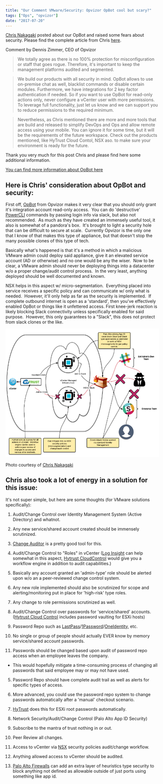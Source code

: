 ```yaml
---
title: "Our Comment VMware/Security: Opvizor OpBot cool but scary?"
tags: ["Ops", "opvizor"]
date: "2017-07-20"
---
```


[Chris Nakagaki](http://www.twitter.com/Zsoldier) posted about our OpBot and raised some fears about security. Please find the complete article from Chris [here](http://tech.zsoldier.com/2017/07/vmwaresecurity-opvizor-opbot-cool-but.html).

Comment by Dennis Zimmer, CEO of Opvizor

> We totally agree as there is no 100% protection for misconfiguration or staff that goes rogue. Therefore, it's important to keep the management platforms audited and segmented.

> We build our products with all security in mind. OpBot allows to use on-premise chat as well, blacklist commands or disable certain modules. Furthermore, we have integrations for 2 key factor authentication if needed. So if you want to use OpBot for read-only actions only, never configure a vCenter user with more permissions. To leverage full functionality, just let us know and we can support you to reduce permissions to the required minimum.

> Nevertheless, as Chris mentioned there are more and more tools that are build and released to simplify DevOps and Ops and allow remote access using your mobile. You can ignore it for some time, but it will be the requirements of the future workspace. Check out the products mentioned, like HyTrust Cloud Contol, NSX aso. to make sure your environment is ready for the future.  

Thank you very much for this post Chris and please find here some additional information.

[You can find more information about OpBot here](https://opvizor.atlassian.net/wiki/display/OPBOT/QuickStart)

## Here is Chris' consideration about OpBot and security:

First off, [OpBot](http://try.opvizor.com/opbot/) from Opvizor makes it very clear that you should only grant it's integration account read-only access.  You can do 'destructive' [PowerCLI](https://www.vmware.com/support/developer/PowerCLI/?src=vmw_so_vex_cnaka_471) commands by passing login info via slack, but also not recommended.  As much as they have created an immensely useful tool, it also is somewhat of a pandora's box.  It's brought to light a security hole that can be difficult to secure at scale.  Currently Opvizor is the only one that I know of that makes this type of appliance, but that doesn't stop the many possible clones of this type of tech.

Basically what's happened is that it's a method in which a malicious VMware admin could deploy said appliance, give it an elevated service account (AD or otherwise) and no one would be any the wiser.  Now to be clear, a VMware admin should never be deploying things into a datacenter w/o a proper change/audit control process.  In the very least, anything deployed should be well documented and known.

NSX helps in this aspect w/ micro-segmentation.  Everything placed into service receives a specific policy and can communicate w/ only what is needed.  However, it'll only help as far as the security is implemented.  If complete outbound internet is open as a 'standard', then you've effectively enabled OpBot or things like it unfettered access. First knee-jerk reaction is likely blocking Slack connectivity unless specifically enabled for said purpose.  However, this only guarantees to a "Slack", this does not protect from slack clones or the like.

![OpBot Security](/images/blog/SlackBot-Security-New-Page.png)

Photo courtesy of [Chris Nakagaki](http://tech.zsoldier.com/2017/07/vmwaresecurity-opvizor-opbot-cool-but.html)

## Chris also took a lot of energy in a solution for this issue:

It's not super simple, but here are some thoughts (for VMware solutions specifically):

1. Audit/Change Control over Identity Management System (Active Directory) and whatnot.

1. Any new service/shared account created should be immensely scrutinized.
2. [Change Auditor](https://www.quest.com/change-auditor/) is a pretty good tool for this.

3. Audit/Change Control to "Roles" in vCenter ([Log Insight](http://www.vmware.com/products/vrealize-log-insight?src=vmw_so_vex_cnaka_471) can help somewhat in this aspect, [Hytrust CloudControl](https://www.hytrust.com/products/cloudcontrol/) would give you a workflow engine in addition to audit capabilities.)

1. Basically any account granted an 'admin-type' role should be alerted upon w/o an a peer-reviewed change control system.
2. Any new role implemented should also be scrutinized for scope and alerting/monitoring put in place for 'high-risk' type roles.
3. Any change to role permissions scrutinized as well.

5. Audit/Change Control over passwords for 'service/shared' accounts. ([Hytrust Cloud Control](https://www.hytrust.com/products/cloudcontrol/) includes password vaulting for ESXi hosts)

1. Password Repo such as [LastPass](http://lastpass.com/)/[1Password](https://1password.com/)/[OneIdentity](https://www.oneidentity.com/products/password-manager/), etc.
2. No single or group of people should actually EVER know by memory service/shared account passwords.
3. Passwords should be changed based upon audit of password repo access when an employee leaves the company.

- This would hopefully mitigate a time-consuming process of changing all passwords that said employee may or may not have used.

5. Password Repo should have complete audit trail as well as alerts for specific types of access.

1. More advanced, you could use the password repo system to change passwords automatically after a 'manual' checkout scenario.
2. [HyTrust](https://www.hytrust.com/products/cloudcontrol/) does this for ESXi root passwords automatically.

7. Network Security/Audit/Change Control (Palo Alto App ID Security)

1. Subscribe to the mantra of trust nothing in or out.
2. Peer Review all changes.
3. Access to vCenter via [NSX](https://www.vmware.com/products/nsx.html?src=vmw_so_vex_cnaka_471) security policies audit/change workflow.

1. Anything allowed access to vCenter should be audited.

5. [Palo Alto Firewalls](https://www.paloaltonetworks.com/products/secure-the-network/virtualized-next-generation-firewall/vm-series) can add an extra layer of heuristics type security to block anything not defined as allowable outside of just ports using something like app id.
